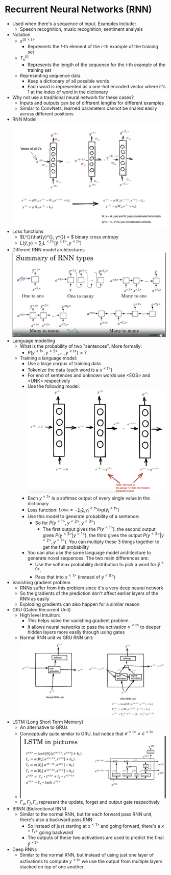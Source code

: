 # Recurrent Neural Networks (RNN)
* Used when there's a sequence of input. Examples include:
  * Speech recognition, music recognition, sentiment analysis
* Notation
  * $x^{(i)<t>}$
    * Represents the $t$-th element of the $i$-th example of the training set
  * $T_x^{(i)}$
    * Represents the length of the sequence for the $i$-th example of the training set
  * Representing sequence data
    * Keep a dictionary of all possible words
    * Each word is represented as a one-hot encoded vector where it's 1 at the index of word in the dictionary 
* Why not use a traditional neural network for these cases?
  * Inputs and outputs can be of different lengths for different examples
  * Similar to ConvNets, learned parameters cannot be shared easily across different positions
* RNN Model
  ![RNN Model](./rnn_model.png)
* Loss functions
  * $L^{<t>}(\hat{y}^{<t>}, y^{<t>}) = $ binary cross entropy
  * $L(\hat{y}, y) = \sum_t L^{<t>}(\hat{y}^{<t>}, y^{<t>})$
* Different RNN model architectures
  ![RNN Variations](./types_of_rnn_models.png)
* Language modelling
  * What is the probability of two "sentences". More formally:
    * $P(y^{<1>}, y^{<2>}, ..., y^{<t>}) = ?$
  * Training a language model:
    * Use a large corpus of training data. 
    * Tokenize the data (each word is a $x^{<t>}$)
    * For end of sentences and unknown words use \<EOS\> and \<UNK\> respectively
    * Use the following model:
      ![Language Model](./language_model.png)
    * Each $y^{<t>}$ is a softmax output of every single value in the dictionary
    * Loss function:
      $Loss = -\sum_t\sum_i y_i^{<t>}log(\hat{y}_i^{<t>})$
    * Use this model to generate probability of a sentence:
      * So for $P(y^{<1>},y^{<2>},y^{<3>})$
        * The first output gives the $P(y^{<1>})$, the second output gives $P(y^{<2>} | y^{<1>})$, the third gives the output $P(y^{<3>} | y^{<2>}, y^{<1>})$. You can multiply these 3 things together to get the full probability
    * You can also use the same language model architecture to generate novel sequences. The two main differences are:
      * Use the softmax probability distribution to pick a word for $\hat{y}^{<0>}$. 
      * Pass that into $x^{<1>}$ (instead of $y^{<0>}$)
* Vanishing gradient problem
  * RNNs suffer from this problem since it's a very deep neural network
  * So the gradients of the prediction don't affect earlier layers of the RNN as easily
  * Exploding gradients can also happen for a similar reason
* GRU (Gated Recurrent Unit)
  * High level intuition: 
    * This helps solve the vanishing gradient problem.
    * It allows neural networks to pass the activation $a^{<t>}$ to deeper hidden layers more easily through using gates
  * Normal RNN unit vs GRU RNN unit:
    ![Normal vs GRU](./gru_rnn.png)
* LSTM (Long Short Term Memory)
  * An alternative to GRUs
  * Conceptually quite similar to GRU, but notice that $a^{<t>} \neq c^{<t>}$
  * ![LSTM](./lstm.png)
  * $\Gamma_u, \Gamma_f, \Gamma_o$ represent the update, forget and output gate respectively
* BRNN (Bidirectional RNN)
  * Similar to the normal RNN, but for each forward pass RNN unit, there's also a backward pass RNN
    * So instead of just starting at $x^{<1>}$ and going forward, there's a $x^{<T_x>}$ going backward
    * The outputs of these two activations are used to predict the final $\hat{y}^{<t>}$
* Deep RNNs
  * Similar to the normal RNN, but instead of using just one layer of activations to compute $y^{<t>}$ we use the output from multiple layers stacked on top of one another